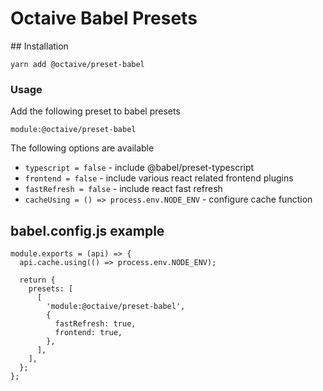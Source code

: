 # Octaive Babel Presets

## Installation

    yarn add @octaive/preset-babel

### Usage

Add the following preset to babel presets

    module:@octaive/preset-babel

The following options are available

 - `typescript = false` - include @babel/preset-typescript
 - `frontend = false` - include various react related frontend plugins
 - `fastRefresh = false` - include react fast refresh
 - `cacheUsing = () => process.env.NODE_ENV` - configure cache function

## babel.config.js example

```
module.exports = (api) => {
  api.cache.using(() => process.env.NODE_ENV);

  return {
    presets: [
      [
        'module:@octaive/preset-babel',
        {
          fastRefresh: true,
          frontend: true,
        },
      ],
    ],
  };
};
```
